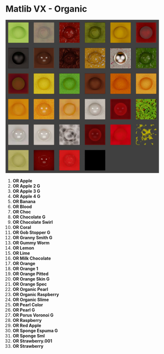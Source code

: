 # Matlib VX - Organic

![Matlib VX Organic](https://github.com/don1138/blender-materials/blob/main/Matlib-VX/Matlib-VX-Organic/Matlib-VX-Organic.jpg)

1. **OR Apple**
1. **OR Apple 2 G**
1. **OR Apple 3 G**
1. **OR Apple 4 G**
1. **OR Banana**
1. **OR Blood**
1. **OR Choc**
1. **OR Chocolate G**
1. **OR Chocolate Swirl**
1. **OR Coral**
1. **OR Gob Stopper G**
1. **OR Granny Smith G**
1. **OR Gummy Worm**
1. **OR Lemon**
1. **OR Lime**
1. **OR Milk Chocolate**
1. **OR Orange**
1. **OR Orange 1**
1. **OR Orange Pitted**
1. **OR Orange Skin G**
1. **OR Orange Spec**
1. **OR Organic Pearl**
1. **OR Organic Raspberry**
1. **OR Organic Slime**
1. **OR Pearl Color**
1. **OR Pearl G**
1. **OR Porus Voronoi G**
1. **OR Raspberry**
1. **OR Red Apple**
1. **OR Sponge Espuma G**
1. **OR Sponge Sml**
1. **OR Strawberry.001**
1. **OR Strawberry**

